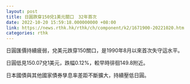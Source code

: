 ```yaml
---
layout: post
title: 日圓跌穿150兌1美元關口　32年首次
date: 2022-10-20 15:59:18.000000000 +08:00
link: https://news.rthk.hk/rthk/ch/component/k2/1671900-20221020.htm
categories: rthk
---
```


日圓匯價持續疲弱，兌美元跌穿150關口，是1990年8月以來首次失守這水平。

日圓低見150.07兌1美元，跌幅0.12%，較早時徘徊149.8附近。

日本國債與其他國家債券孳息率差距不斷擴大，持續壓低日圓。
